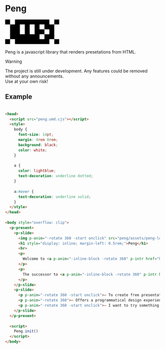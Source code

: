 # Peng
<img src="assets/peng-logo.svg" alt="logo">
<p>Peng is a javascript library that renders presetations from HTML.</p>

> [!WARNING]
> The project is still under development. Any features could be removed without any announcements.
> <br>
> Use at your own risk!

## Example
```html

<head>
  <script src="peng.umd.cjs"></script>
  <style>
    body {
      font-size: 14pt;
      margin: 4rem 8rem;
      background: black;
      color: white;
    }

    a {
      color: lightblue;
      text-decoration: underline dotted;
    }

    a:hover {
      text-decoration: underline solid;
    }
  </style>
</head>

<body style="overflow: clip">
  <p-present>
    <p-slide>
      <img p-anim="-rotate 360 -start onclick" src="peng/assets/peng-logo.svg" width="64"></img>
      <h1 style="display: inline; margin-left: 0.5rem;">Peng</h1>
      <hr>
      <p>
        Welcome to <a p-anim="-inline-block -rotate 360" p-intr href="https://github.com/tinntran/peng" target="_blank">Peng</a>
      </p>
      <p>
        The successor to <a p-anim="-inline-block -rotate 360" p-intr href="https://github.com/tinntran/penguist" target="_blank">Penguist</a>
      </p>
    </p-slide>
    <p-slide>
      <p p-anim="-rotate 360 -start onclick">– To create free presentations. <s p-intr>Fuck Microsoft Powerpoint Fuck Canva</s></p>
      <p p-anim="-rotate 360">– Offers a programmatical design experience.</p>
      <p p-anim="-rotate 360 -start onclick">– I want to try something new.</p>
    </p-slide>
  </p-present>

  <script>
    Peng.init()
  </script>
</body>
```
